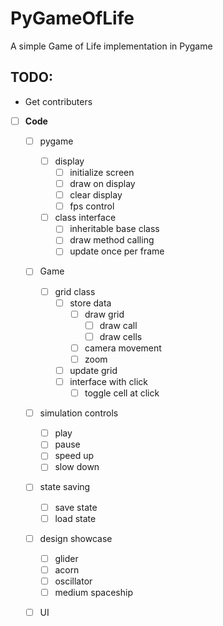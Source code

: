 # PyGameOfLife
A simple Game of Life implementation in Pygame

## TODO:
- Get contributers
- [ ] **Code**
  - [ ] pygame
    - [ ] display
      - [ ] initialize screen
      - [ ] draw on display
      - [ ] clear display
      - [ ] fps control
    - [ ] class interface
      - [ ] inheritable base class
      - [ ] draw method calling
      - [ ] update once per frame
  - [ ] Game
    - [ ] grid class
      - [ ] store data
        - [ ] draw grid
          - [ ] draw call
          - [ ] draw cells
        - [ ] camera movement
        - [ ] zoom
       - [ ] update grid
       - [ ] interface with click
         - [ ] toggle cell at click
   - [ ] simulation controls
     - [ ] play
     - [ ] pause
     - [ ] speed up
     - [ ] slow down
   - [ ] state saving
     - [ ] save state
     - [ ] load state
   - [ ] design showcase
     - [ ] glider
     - [ ] acorn
     - [ ] oscillator
     - [ ] medium spaceship
   - [ ] UI
      
